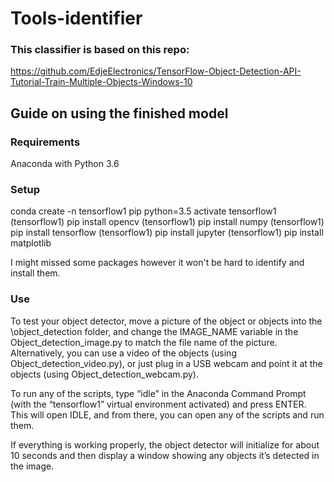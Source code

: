 # Tools-identifier

### This classifier is based on this repo:
https://github.com/EdjeElectronics/TensorFlow-Object-Detection-API-Tutorial-Train-Multiple-Objects-Windows-10

## Guide on using the finished model
### Requirements
Anaconda with Python 3.6

### Setup
conda create -n tensorflow1 pip python=3.5
activate tensorflow1
(tensorflow1)  pip install opencv
(tensorflow1)  pip install numpy
(tensorflow1)  pip install tensorflow
(tensorflow1)  pip install jupyter
(tensorflow1)  pip install matplotlib

I might missed some packages however it won't be hard to identify and install them.

### Use
To test your object detector, move a picture of the object or objects into the \object_detection folder, and change the IMAGE_NAME variable in the Object_detection_image.py to match the file name of the picture. Alternatively, you can use a video of the objects (using Object_detection_video.py), or just plug in a USB webcam and point it at the objects (using Object_detection_webcam.py).

To run any of the scripts, type “idle” in the Anaconda Command Prompt (with the “tensorflow1” virtual environment activated) and press ENTER. This will open IDLE, and from there, you can open any of the scripts and run them.

If everything is working properly, the object detector will initialize for about 10 seconds and then display a window showing any objects it’s detected in the image.
